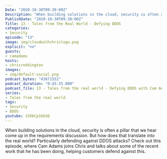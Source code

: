 ```yaml
---
Date: "2020-10-30T09:30:00Z"
Description: "When building solutions in the cloud, security is often a pillar that we hear come up in the requirements discussion. But how does that translate into the real world? Particularly defending against DDOS attacks? Check out this episode, where Cam Adams joins Chris and talks about some of the recent work that he has been doing, helping customers defend against this."
PublishDate: "2020-10-30T09:30:00Z"
Title: 13 - Tales from the Real World - Defying DDOS
categories:
- Security
episode: "13"
image: img/cloudwithchrislogo.png
explicit: "no"
guests:
- camadams
hosts:
- chrisreddington
images:
- img/default-social.png
podcast_bytes: "43671552"
podcast_duration: "0:45:35.000"
podcast_file: 13 - Tales from the real world - Defying DDOS with Cam Adams.mp3
series:
- Tales from the real world
tags:
- Security
- DDOS
youtube: zSObCp1GbSQ
---
```

When building solutions in the cloud, security is often a pillar that we hear come up in the requirements discussion. But how does that translate into the real world? Particularly defending against DDOS attacks? Check out this episode, where Cam Adams joins Chris and talks about some of the recent work that he has been doing, helping customers defend against this.